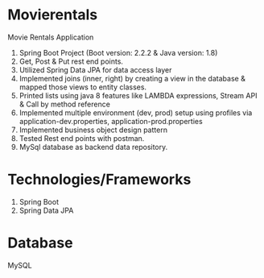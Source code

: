 # Movierentals
Movie Rentals Application

1. Spring Boot Project (Boot version: 2.2.2 & Java version: 1.8)
2. Get, Post & Put rest end points.
3. Utilized Spring Data JPA for data access layer 
4. Implemented joins (inner, right) by creating a view in the database & mapped those views to entity classes.
5. Printed lists using java 8 features like LAMBDA expressions, Stream API & Call by method reference
6. Implemented multiple environment (dev, prod) setup using profiles via application-dev.properties, application-prod.properties
7. Implemented business object design pattern
8. Tested Rest end points with postman.
9. MySql database as backend data repository.

# Technologies/Frameworks
1. Spring Boot
2. Spring Data JPA

# Database
MySQL

